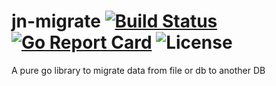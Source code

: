 # jn-migrate [![Build Status](https://travis-ci.org/lkumarjain/jn-migrate.svg?branch=master)](https://travis-ci.org/lkumarjain/jn-migrate)  [![Go Report Card](https://goreportcard.com/badge/github.com/lkumarjain/jn-migrate)](https://goreportcard.com/report/github.com/lkumarjain/jn-migrate) ![License](https://img.shields.io/hexpm/l/plug.svg)


A pure go library to migrate data from file or db to another DB
